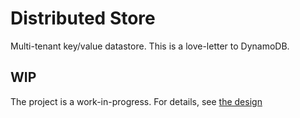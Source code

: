 # Distributed Store

Multi-tenant key/value datastore. This is a love-letter to DynamoDB.

## WIP

The project is a work-in-progress. For details, see [the design](./docs/Design.md)

